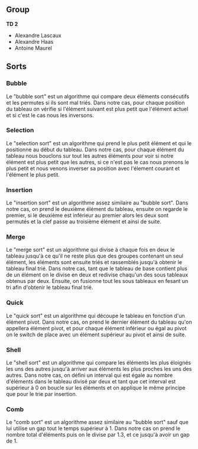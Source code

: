 ## Group
__TD 2__
- Alexandre Lascaux
- Alexandre Haas
- Antoine Maurel

## Sorts
### Bubble
Le "bubble sort" est un algorithme qui compare deux éléments consécutifs et les permutes si ils sont mal triés. Dans notre cas, pour chaque position du tableau on vérifie si l'élément suivant est plus petit que l'élément actuel et si c'est le cas nous les inversons.
### Selection
Le "selection sort" est un algorithme qui prend le plus petit élément et qui le positionne au début du tableau. Dans notre cas, pour chaque élément du tableau nous bouclons sur tout les autres éléments pour voir si notre élément est plus petit que les autres, si ce n'est pas le cas nous prenons le plus petit et nous venons inverser sa position avec l'élement courant et l'élément le plus petit.
### Insertion
Le "insertion sort" est un algorithme assez similaire au "bubble sort". Dans notre cas, on prend le deuxième élément du tableau, ensuite on regarde le premier, si le deuxième est inférieur au premier alors les deux sont permutés et la clef passe au troisième élément et ainsi de suite.
### Merge
Le "merge sort" est un algorithme qui divise à chaque fois en deux le tableau jusqu'à ce qu'il ne reste plus que des groupes contenant un seul élément, les éléments sont ensuite triés et rassemblés jusqu'à obtenir le tableau final trié. Dans notre cas, tant que le tableau de base contient plus de un élément on le divise en deux et redivise chaqu'un des sous tableaux obtenus par deux. Ensuite, on fusionne tout les sous tableaux en fesant un tri afin d'obtenir le tableau final trié.
### Quick
Le "quick sort" est un algorithme qui découpe le tableau en fonction d'un élément pivot. Dans notre cas, on prend le dernier élément du tableau qu'on appellera élément pivot, et pour chaque élément inférieur ou égal au pivot on le switch de place avec un élément supérieur au pivot et ainsi de suite.
### Shell
Le "shell sort" est un algorithme qui compare les éléments les plus éloignés les uns des autres jusqu'à arriver aux éléments les plus proches les uns des autres. Dans notre cas, on défini un interval qui est égale au nombre d'éléments dans le tableau divisé par deux et tant que cet interval est supérieur à 0 on boucle sur les éléments et on applique le même principe que pour le trie par insertion.
### Comb
Le "comb sort" est un algorithme assez similaire au "bubble sort" sauf que lui utilise un gap tout le temps supérieur à 1. Dans notre cas on prend le nombre total d'éléments puis on le divise par 1.3, et ce jusqu'à avoir un gap de 1.

